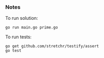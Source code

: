 ### Notes

To run solution:

```
go run main.go prime.go
```

To run tests:

```
go get github.com/stretchr/testify/assert
go test
```
